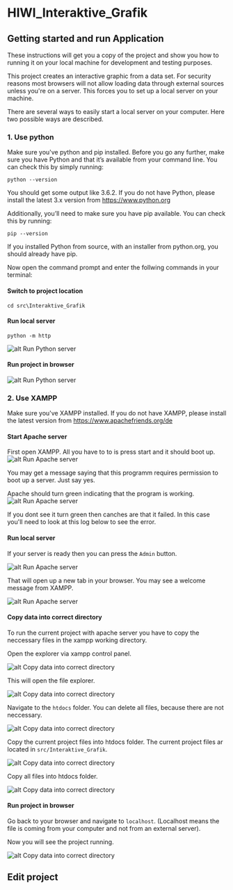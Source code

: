 # HIWI_Interaktive_Grafik

## Getting started and run Application
These instructions will get you a copy of the project and show you how to running it on your local machine for development and testing purposes.

This project creates an interactive graphic from a data set. For security reasons most browsers will not allow loading data through external sources unless you're on a server. This forces you to set up a local server on your machine.

There are several ways to easily start a local server on your computer. Here two possible ways are described.

### 1. Use python
Make sure you've python and pip installed. Before you go any further, make sure you have Python and that it’s available from your command line. You can check this by simply running:

`python --version`

You should get some output like 3.6.2. If you do not have Python, please install the latest 3.x version from https://www.python.org

Additionally, you’ll need to make sure you have pip available. You can check this by running:

`pip --version`

If you installed Python from source, with an installer from python.org, you should already have pip.


Now open the command prompt and enter the follwing commands in your terminal:

#### Switch to project location
`cd src\Interaktive_Grafik`

#### Run local server
`python -m http`

![alt Run Python server](https://github.com/19JeHe92/HIWI_Interaktive_Grafik/blob/master/howto/img/python_server.JPG)

#### Run project in browser

![alt Run Python server](https://github.com/19JeHe92/HIWI_Interaktive_Grafik/blob/master/howto/img/python_server.JPG)


### 2. Use XAMPP
Make sure you've XAMPP installed. If you do not have XAMPP, please install the latest version from https://www.apachefriends.org/de

#### Start Apache server
First open XAMPP. All you have to to is press start and it should boot up.
![alt Run Apache server](https://github.com/19JeHe92/HIWI_Interaktive_Grafik/blob/master/howto/img/apache_server.JPG)

You may get a message saying that this programm requires permission to boot up a server. Just say yes.


Apache should turn green indicating that the program is working.
![alt Run Apache server](https://github.com/19JeHe92/HIWI_Interaktive_Grafik/blob/master/howto/img/apache_server_2.JPG)

If you dont see it turn green then canches are that it failed. In this case you'll need to look at this log below to see the error.

#### Run local server
If your server is ready then you can press the `Admin` button.

![alt Run Apache server](https://github.com/19JeHe92/HIWI_Interaktive_Grafik/blob/master/howto/img/apache_server_3.JPG)

That will open up a new tab in your browser. You may see a welcome message from XAMPP.

![alt Run Apache server](https://github.com/19JeHe92/HIWI_Interaktive_Grafik/blob/master/howto/img/apache_server_4.JPG)

#### Copy data into correct directory
To run the current project with apache server you have to copy the neccessary files in the xampp working directory.

Open the explorer via xampp control panel.

![alt Copy data into correct directory](https://github.com/19JeHe92/HIWI_Interaktive_Grafik/blob/master/howto/img/apache_server_5.JPG)

This will open the file explorer.

![alt Copy data into correct directory](https://github.com/19JeHe92/HIWI_Interaktive_Grafik/blob/master/howto/img/apache_server_6.JPG)

Navigate to the `htdocs` folder. You can delete all files, because there are not neccessary.

![alt Copy data into correct directory](https://github.com/19JeHe92/HIWI_Interaktive_Grafik/blob/master/howto/img/apache_server_7.JPG)

Copy the current project files into htdocs folder. The current project files ar located in `src/Interaktive_Grafik`.

![alt Copy data into correct directory](https://github.com/19JeHe92/HIWI_Interaktive_Grafik/blob/master/howto/img/apache_server_8.JPG)

Copy all files into htdocs folder.

![alt Copy data into correct directory](https://github.com/19JeHe92/HIWI_Interaktive_Grafik/blob/master/howto/img/apache_server_9.JPG)

#### Run project in browser
Go back to your browser and navigate to `localhost`. (Localhost means the file is coming from your computer and not from an external server).

Now you will see the project running.

![alt Copy data into correct directory](https://github.com/19JeHe92/HIWI_Interaktive_Grafik/blob/master/howto/img/apache_server_10.JPG)

## Edit project
